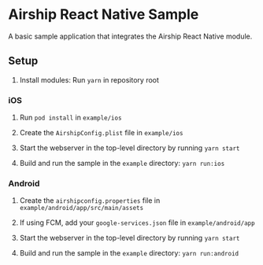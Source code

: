 # Airship React Native Sample

A basic sample application that integrates the Airship React Native module.

## Setup

1) Install modules: Run `yarn` in repository root

### iOS

1) Run `pod install` in `example/ios`

2) Create the `AirshipConfig.plist` file in `example/ios`

3) Start the webserver in the top-level directory by running `yarn start`

4) Build and run the sample in the `example` directory: `yarn run:ios`

### Android

1) Create the `airshipconfig.properties` file in `example/android/app/src/main/assets`

2) If using FCM, add your `google-services.json` file in `example/android/app`

3) Start the webserver in the top-level directory by running `yarn start`

4) Build and run the sample in the `example` directory: `yarn run:android`


